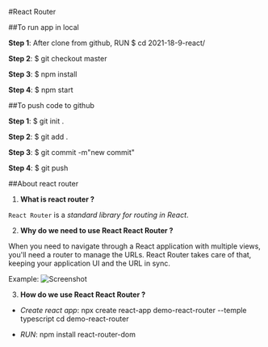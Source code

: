 #React Router

##To run app in local

**Step 1**: After clone from github, RUN $ cd 2021-18-9-react/

**Step 2**: $ git checkout master

**Step 3**: $ npm install

**Step 4**: $ npm start

##To push code to github

**Step 1**: $ git init .

**Step 2**: $ git add .

**Step 3**: $ git commit -m"new commit"

**Step 4**: $ git push

##About react router

1. **What is react router ?**

`React Router` is a _standard library for routing in React_.

2. **Why do we need to use React React Router ?**

When you need to navigate through a React application with multiple views, you'll need a router to manage the URLs. React Router takes care of that, keeping your application UI and the URL in sync.

Example: ![Screenshot](react-router.png)

3. **How do we use React React Router ?**

- _Create react app_: npx create react-app demo-react-router --temple typescript
  cd demo-react-router

- _RUN_: npm install react-router-dom
